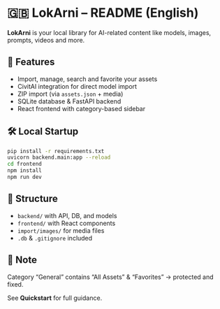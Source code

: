 # 🇬🇧 LokArni – README (English)

**LokArni** is your local library for AI-related content like models, images, prompts, videos and more.

## 🚀 Features
- Import, manage, search and favorite your assets
- CivitAI integration for direct model import
- ZIP import (via `assets.json` + media)
- SQLite database & FastAPI backend
- React frontend with category-based sidebar

## 🛠️ Local Startup
```bash
pip install -r requirements.txt
uvicorn backend.main:app --reload
cd frontend
npm install
npm run dev
```

## 📁 Structure
- `backend/` with API, DB, and models
- `frontend/` with React components
- `import/images/` for media files
- `.db` & `.gitignore` included

## 📌 Note
Category “General” contains “All Assets” & “Favorites” → protected and fixed.

See **Quickstart** for full guidance.
